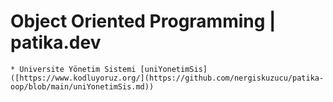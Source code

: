 # Object Oriented Programming | patika.dev

```
* Üniversite Yönetim Sistemi [uniYonetimSis]([https://www.kodluyoruz.org/](https://github.com/nergiskuzucu/patika-oop/blob/main/uniYonetimSis.md)) 
```
